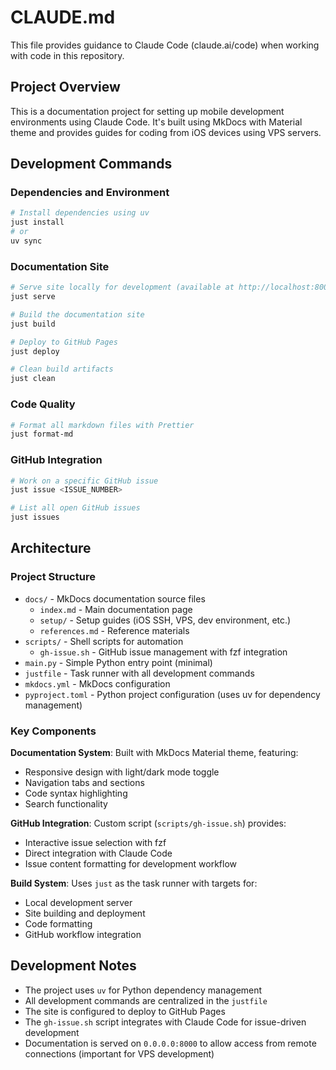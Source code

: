 # CLAUDE.md

This file provides guidance to Claude Code (claude.ai/code) when working with code in this repository.

## Project Overview

This is a documentation project for setting up mobile development environments using Claude Code. It's built using MkDocs with Material theme and provides guides for coding from iOS devices using VPS servers.

## Development Commands

### Dependencies and Environment

```bash
# Install dependencies using uv
just install
# or
uv sync
```

### Documentation Site

```bash
# Serve site locally for development (available at http://localhost:8000)
just serve

# Build the documentation site
just build

# Deploy to GitHub Pages
just deploy

# Clean build artifacts
just clean
```

### Code Quality

```bash
# Format all markdown files with Prettier
just format-md
```

### GitHub Integration

```bash
# Work on a specific GitHub issue
just issue <ISSUE_NUMBER>

# List all open GitHub issues
just issues
```

## Architecture

### Project Structure

- `docs/` - MkDocs documentation source files
  - `index.md` - Main documentation page
  - `setup/` - Setup guides (iOS SSH, VPS, dev environment, etc.)
  - `references.md` - Reference materials
- `scripts/` - Shell scripts for automation
  - `gh-issue.sh` - GitHub issue management with fzf integration
- `main.py` - Simple Python entry point (minimal)
- `justfile` - Task runner with all development commands
- `mkdocs.yml` - MkDocs configuration
- `pyproject.toml` - Python project configuration (uses uv for dependency management)

### Key Components

**Documentation System**: Built with MkDocs Material theme, featuring:

- Responsive design with light/dark mode toggle
- Navigation tabs and sections
- Code syntax highlighting
- Search functionality

**GitHub Integration**: Custom script (`scripts/gh-issue.sh`) provides:

- Interactive issue selection with fzf
- Direct integration with Claude Code
- Issue content formatting for development workflow

**Build System**: Uses `just` as the task runner with targets for:

- Local development server
- Site building and deployment
- Code formatting
- GitHub workflow integration

## Development Notes

- The project uses `uv` for Python dependency management
- All development commands are centralized in the `justfile`
- The site is configured to deploy to GitHub Pages
- The `gh-issue.sh` script integrates with Claude Code for issue-driven development
- Documentation is served on `0.0.0.0:8000` to allow access from remote connections (important for VPS development)
